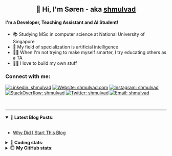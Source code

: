 <h2 align="center">
	👋 Hi, I'm Søren - aka <a href="https://shmulvad.com">shmulvad</a>
</h2>

#### I'm a Developer, Teaching Assistant and AI Student!
- 📚 Studying MSc in computer science at National University of Singapore
- 🧠 My field of specialization is artificial intelligence
- 👨‍🏫 When I'm not trying to make myself smarter, I try educating others as a TA
- 👨‍💻 I love to build my own stuff

### Connect with me:

[![Linkedin: shmulvad](https://img.shields.io/badge/shmulvad-blue?style=flat&logo=Linkedin&logoColor=white)][linkedin]
[![Website: shmulvad.com](https://img.shields.io/badge/shmulvad.com-47CCCC?&style=flat&logo=Google-Chrome&logoColor=white)][website]
[![Instagram: shmulvad](https://img.shields.io/badge/-@shmulvad-purple?style=flat&logo=Instagram&logoColor=white)][instagram]
[![StackOverflow: shmulvad](https://img.shields.io/badge/shmulvad-FE7A16?style=flat&logo=stack-overflow&logoColor=white)][stackOverflow]
[![Twitter: shmulvad](https://img.shields.io/badge/@shmulvad-1ca0f1?style=flat&logo=twitter&logoColor=white)][twitter]
[![Email: shmulvad](https://img.shields.io/badge/shmulvad-D14836?style=flat&logo=gmail&logoColor=white)][mail]

<br />

---

<details open>
 <summary>📕 <b>Latest Blog Posts</b>: </summary>

<br>

<!-- BLOG-POST-LIST:START -->
- [Why Did I Start This Blog](https://shmulvad.com/blog/why-did-start-this-blog)
<!-- BLOG-POST-LIST:END -->

</details>

<!-- --- -->

<details>
 <summary>🤖 <b>Coding stats</b>: </summary>

<br>

<!--START_SECTION:waka-->
**I'm a Night 🦉** 

```text
🌞 Morning    88 commits     ██░░░░░░░░░░░░░░░░░░░░░░░   8.54% 
🌆 Daytime    396 commits    █████████░░░░░░░░░░░░░░░░   38.41% 
🌃 Evening    346 commits    ████████░░░░░░░░░░░░░░░░░   33.56% 
🌙 Night      201 commits    █████░░░░░░░░░░░░░░░░░░░░   19.5%

```


📊 **This Week I Spent My Time On** 

```text
💬 Programming Languages: 
Python                   6 hrs 57 mins       ██████████░░░░░░░░░░░░░░░   40.58% 
Other                    4 hrs 29 mins       ██████░░░░░░░░░░░░░░░░░░░   26.2% 
C++                      2 hrs 11 mins       ███░░░░░░░░░░░░░░░░░░░░░░   12.78% 
Text                     1 hr 36 mins        ██░░░░░░░░░░░░░░░░░░░░░░░   9.37% 
HTML                     49 mins             █░░░░░░░░░░░░░░░░░░░░░░░░   4.8%

🔥 Editors: 
VS Code                  9 hrs 50 mins       ██████████████░░░░░░░░░░░   57.38% 
Zsh                      4 hrs 24 mins       ██████░░░░░░░░░░░░░░░░░░░   25.76% 
Sublime Text             2 hrs 53 mins       ████░░░░░░░░░░░░░░░░░░░░░   16.86%

🐱‍💻 Projects: 
ps3                      7 hrs 4 mins        ██████████░░░░░░░░░░░░░░░   41.3% 
Terminal                 3 hrs 17 mins       ████░░░░░░░░░░░░░░░░░░░░░   19.23% 
Unknown Project          2 hrs 53 mins       ████░░░░░░░░░░░░░░░░░░░░░   16.86% 
starter                  1 hr 56 mins        ██░░░░░░░░░░░░░░░░░░░░░░░   11.32% 
overvaagning-sender      55 mins             █░░░░░░░░░░░░░░░░░░░░░░░░   5.35%

```


 Last Updated on 08/09/2021
<!--END_SECTION:waka-->

</details>

<!-- --- -->

<details>
 <summary>😇 <b>My GitHub stats</b>: </summary>

<br>

<img align="left" alt="shmulvad's Github Stats" src="https://github-readme-stats.vercel.app/api?username=shmulvad&show_icons=true&hide_border=true" />

</details>



[website]: https://shmulvad.com
[twitter]: https://twitter.com/shmulvad
[linkedin]: https://linkedin.com/in/shmulvad
[instagram]: https://instagram.com/shmulvad
[stackOverflow]: https://stackoverflow.com/users/9248793/shmulvad
[mail]: mailto:shmulvad@gmail.com
[github]: https://github.com/shmulvad
